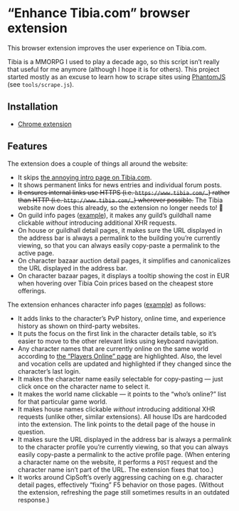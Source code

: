 # “Enhance Tibia.com” browser extension

This browser extension improves the user experience on Tibia.com.

Tibia is a MMORPG I used to play a decade ago, so this script isn’t really that useful for me anymore (although I hope it is for others). This project started mostly as an excuse to learn how to scrape sites using [PhantomJS](http://phantomjs.org/) (see `tools/scrape.js`).

## Installation

* [Chrome extension](https://chrome.google.com/webstore/detail/tibiacom-enhancer/nffjdandbhengjofneamfibpichapjbb)

## Features

The extension does a couple of things all around the website:

* It skips [the annoying intro page on Tibia.com](https://www.tibia.com/mmorpg/free-multiplayer-online-role-playing-game.php).
* It shows permanent links for news entries and individual forum posts.
* ~~It ensures internal links use HTTPS (i.e. `https://www.tibia.com/…`) rather than HTTP (i.e. `http://www.tibia.com/…`) wherever possible.~~ The Tibia website now does this already, so the extension no longer needs to! 🎉
* On guild info pages ([example](https://www.tibia.com/community/?subtopic=guilds&page=view&world=Vunira&GuildName=Blood%20Moon&onlyshowonline=0)), it makes any guild’s guildhall name clickable _without_ introducing additional XHR requests.
* On house or guildhall detail pages, it makes sure the URL displayed in the address bar is always a permalink to the building you’re currently viewing, so that you can always easily copy-paste a permalink to the active page.
* On character bazaar auction detail pages, it simplifies and canonicalizes the URL displayed in the address bar.
* On character bazaar pages, it displays a tooltip showing the cost in EUR when hovering over Tibia Coin prices based on the cheapest store offerings.

The extension enhances character info pages ([example](https://www.tibia.com/community/?subtopic=characters&name=Illja+Mythus)) as follows:

* It adds links to the character’s PvP history, online time, and experience history as shown on third-party websites.
* It puts the focus on the first link in the character details table, so it’s easier to move to the other relevant links using keyboard navigation.
* Any character names that are currently online on the same world according to [the “Players Online” page](https://www.tibia.com/community/?subtopic=worlds&order=level_desc&world=Vunira) are highlighted. Also, the level and vocation cells are updated and highlighted if they changed since the character’s last login.
* It makes the character name easily selectable for copy-pasting — just click once on the character name to select it.
* It makes the world name clickable — it points to the “who’s online?” list for that particular game world.
* It makes house names clickable _without_ introducing additional XHR requests (unlike other, similar extensions). All house IDs are hardcoded into the extension. The link points to the detail page of the house in question.
* It makes sure the URL displayed in the address bar is always a permalink to the character profile you’re currently viewing, so that you can always easily copy-paste a permalink to the active profile page. (When entering a character name on the website, it performs a `POST` request and the character name isn’t part of the URL. The extension fixes that too.)
* It works around CipSoft’s overly aggressing caching on e.g. character detail pages, effectively “fixing” F5 behavior on those pages. (Without the extension, refreshing the page still sometimes results in an outdated response.)
